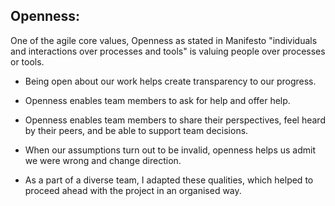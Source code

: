 ## Openness:
One of the agile core values, Openness as stated in Manifesto "individuals and interactions over processes and tools" is valuing people over processes or tools. 
* Being open about our work helps create transparency to our progress.
* Openness enables team members to ask for help and offer help.
* Openness enables team members to share their perspectives, feel heard by their peers, and be able to support team decisions.
* When our assumptions turn out to be invalid, openness helps us admit we were wrong and change direction. 

* As a part of a diverse team, I adapted these qualities, which helped to proceed ahead with the project in an organised way.
